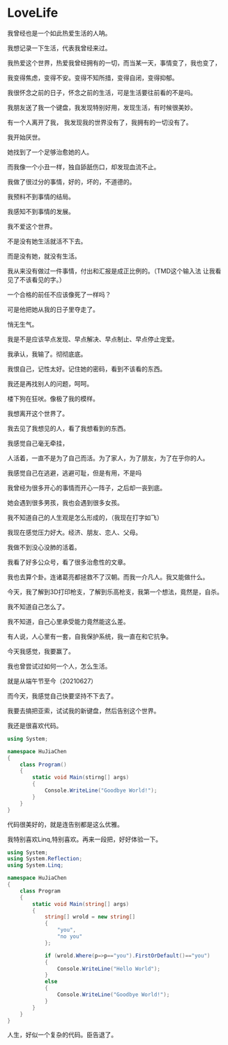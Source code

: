 # LoveLife
我曾经也是一个如此热爱生活的人呐。

我想记录一下生活，代表我曾经来过。

我热爱这个世界，热爱我曾经拥有的一切，而当某一天，事情变了，我也变了，

我变得焦虑，变得不安。变得不知所措，变得自闭，变得抑郁。

我很怀念之前的日子，怀念之前的生活，可是生活要往前看的不是吗。

我朋友送了我一个键盘，我发现特别好用，发现生活，有时候很美妙。

有一个人离开了我， 我发现我的世界没有了，我拥有的一切没有了。

我开始厌世。

她找到了一个足够治愈她的人。

而我像一个小丑一样，独自舔舐伤口，却发现血流不止。

我做了很过分的事情，好的，坏的，不道德的。

我预料不到事情的结局。

我感知不到事情的发展。

我不爱这个世界。

不是没有她生活就活不下去。

而是没有她，就没有生活。

我从来没有做过一件事情，付出和汇报是成正比例的。（TMD这个输入法 让我看见了不该看见的字。）

一个合格的前任不应该像死了一样吗？

可是他把她从我的日子里夺走了。

悄无生气。

我是不是应该早点发现、早点解决、早点制止、早点停止宠爱。

我承认，我输了。彻彻底底。

我恨自己，记性太好。记住她的密码，看到不该看的东西。

我还是再找别人的问题，呵呵。

楼下狗在狂吠。像极了我的模样。

我想离开这个世界了。

我去见了我想见的人，看了我想看到的东西。

我感觉自己毫无牵挂，

人活着，一直不是为了自己而活。为了家人，为了朋友，为了在乎你的人。

我感觉自己在逃避，逃避可耻，但是有用，不是吗

我曾经为很多开心的事情而开心一阵子，之后却一丧到底。

她会遇到很多男孩，我也会遇到很多女孩。

我不知道自己的人生观是怎么形成的，（我现在打字如飞）

我现在感觉压力好大。经济、朋友、恋人、父母。

我做不到没心没肺的活着。

我看了好多公众号，看了很多治愈性的文章。

我也去算个卦。连诸葛亮都拯救不了汉朝。而我一介凡人。我又能做什么。

今天，我了解到3D打印枪支，了解到乐高枪支，我第一个想法，竟然是，自杀。

我不知道自己怎么了。

我不知道，自己心里承受能力竟然能这么差。

有人说，人心里有一套，自我保护系统，我一直在和它抗争。

今天我感觉，我要赢了。

我也曾尝试过如何一个人，怎么生活。

就是从端午节至今（20210627）

而今天，我感觉自己快要坚持不下去了。

我要去搞把亚索，试试我的新键盘，然后告别这个世界。

我还是很喜欢代码。

```c#
using System;

namespace HuJiaChen
{
    class Program()
    {
        static void Main(stirng[] args)
        {
            Console.WriteLine("Goodbye World!");
        }
    }
}
```

代码很美好的，就是连告别都是这么优雅。

我特别喜欢Linq,特别喜欢。再来一段把，好好体验一下。

```c#
using System;
using System.Reflection;
using System.Linq;

namespace HuJiaChen
{
    class Program
    {
        static void Main(string[] args)
        {
            string[] wrold = new string[] 
            {
                "you",
                "no you"
            };

            if (wrold.Where(p=>p=="you").FirstOrDefault()=="you")
            {
                Console.WriteLine("Hello World");
            }
            else
            {
                Console.WriteLine("Goodbye World!");
            }
        }
    }
}

```



人生，好似一个复杂的代码。臣告退了。